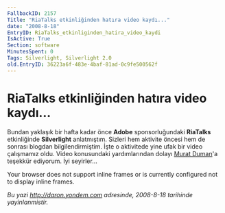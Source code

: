 ```yaml
---
FallbackID: 2157
Title: "RiaTalks etkinliğinden hatıra video kaydı..."
date: "2008-8-18"
EntryID: RiaTalks_etkinliginden_hatira_video_kaydi
IsActive: True
Section: software
MinutesSpent: 0
Tags: Silverlight, Silverlight 2.0
old.EntryID: 36223a6f-483e-4baf-81ad-0c9fe500562f
---
```

# RiaTalks etkinliğinden hatıra video kaydı...
Bundan yaklaşık bir hafta kadar önce **Adobe** sponsorluğundaki
**RiaTalks** etkinliğinde **Silverlight** anlatmıştım. Sizleri hem
aktivite öncesi hem de sonrası blogdan bilgilendirmiştim. İşte o
aktivitede yine ufak bir video çalışmamız oldu. Video konusundaki
yardımlarından dolayı [Murat Duman](http://www.muratduman.net/)'a
teşekkür ediyorum. İyi seyirler...

Your browser does not support inline frames or is currently configured
not to display inline frames.



*Bu yazi http://daron.yondem.com adresinde, 2008-8-18 tarihinde yayinlanmistir.*
